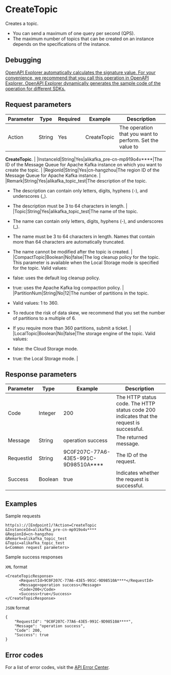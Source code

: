 # CreateTopic

Creates a topic.

-   You can send a maximum of one query per second \(QPS\).
-   The maximum number of topics that can be created on an instance depends on the specifications of the instance.

## Debugging

[OpenAPI Explorer automatically calculates the signature value. For your convenience, we recommend that you call this operation in OpenAPI Explorer. OpenAPI Explorer dynamically generates the sample code of the operation for different SDKs.](https://api.aliyun.com/#product=alikafka&api=CreateTopic&type=RPC&version=2019-09-16)

## Request parameters

|Parameter|Type|Required|Example|Description|
|---------|----|--------|-------|-----------|
|Action|String|Yes|CreateTopic|The operation that you want to perform. Set the value to

**CreateTopic**. |
|InstanceId|String|Yes|alikafka\_pre-cn-mp919o4v\*\*\*\*|The ID of the Message Queue for Apache Kafka instance on which you want to create the topic. |
|RegionId|String|Yes|cn-hangzhou|The region ID of the Message Queue for Apache Kafka instance. |
|Remark|String|Yes|alikafka\_topic\_test|The description of the topic.

-   The description can contain only letters, digits, hyphens \(-\), and underscores \(\_\).
-   The description must be 3 to 64 characters in length. |
|Topic|String|Yes|alikafka\_topic\_test|The name of the topic.

-   The name can contain only letters, digits, hyphens \(-\), and underscores \(\_\).
-   The name must be 3 to 64 characters in length. Names that contain more than 64 characters are automatically truncated.
-   The name cannot be modified after the topic is created. |
|CompactTopic|Boolean|No|false|The log cleanup policy for the topic. This parameter is available when the Local Storage mode is specified for the topic. Valid values:

-   false: uses the default log cleanup policy.
-   true: uses the Apache Kafka log compaction policy. |
|PartitionNum|String|No|12|The number of partitions in the topic.

-   Valid values: 1 to 360.
-   To reduce the risk of data skew, we recommend that you set the number of partitions to a multiple of 6.
-   If you require more than 360 partitions, submit a ticket. |
|LocalTopic|Boolean|No|false|The storage engine of the topic. Valid values:

-   false: the Cloud Storage mode.
-   true: the Local Storage mode. |

## Response parameters

|Parameter|Type|Example|Description|
|---------|----|-------|-----------|
|Code|Integer|200|The HTTP status code. The HTTP status code 200 indicates that the request is successful. |
|Message|String|operation success|The returned message. |
|RequestId|String|9C0F207C-77A6-43E5-991C-9D98510A\*\*\*\*|The ID of the request. |
|Success|Boolean|true|Indicates whether the request is successful. |

## Examples

Sample requests

```
http(s)://[Endpoint]/?Action=CreateTopic
&InstanceId=alikafka_pre-cn-mp919o4v****
&RegionId=cn-hangzhou
&Remark=alikafka_topic_test
&Topic=alikafka_topic_test
&<Common request parameters>
```

Sample success responses

`XML` format

```
<CreateTopicResponse>
      <RequestId>9C0F207C-77A6-43E5-991C-9D98510A****</RequestId>
      <Message>operation success</Message>
      <Code>200</Code>
      <Success>true</Success>
</CreateTopicResponse>
```

`JSON` format

```
{
    "RequestId": "9C0F207C-77A6-43E5-991C-9D98510A****",
    "Message": "operation success",
    "Code": 200,
    "Success": true
}
```

## Error codes

For a list of error codes, visit the [API Error Center](https://error-center.alibabacloud.com/status/product/alikafka).

